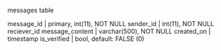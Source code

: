 messages table

message_id  | primary, int(11), NOT NULL
sender_id | int(11), NOT NULL
reciever_id
message_content | varchar(500), NOT NULL
created_on  | timestamp
is_verified | bool, default: FALSE (0)